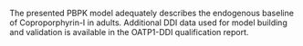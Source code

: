 The presented PBPK model adequately describes the endogenous baseline of Coproporphyrin-I in adults. Additional DDI data used for model building and validation is available in the OATP1-DDI qualification report. 

